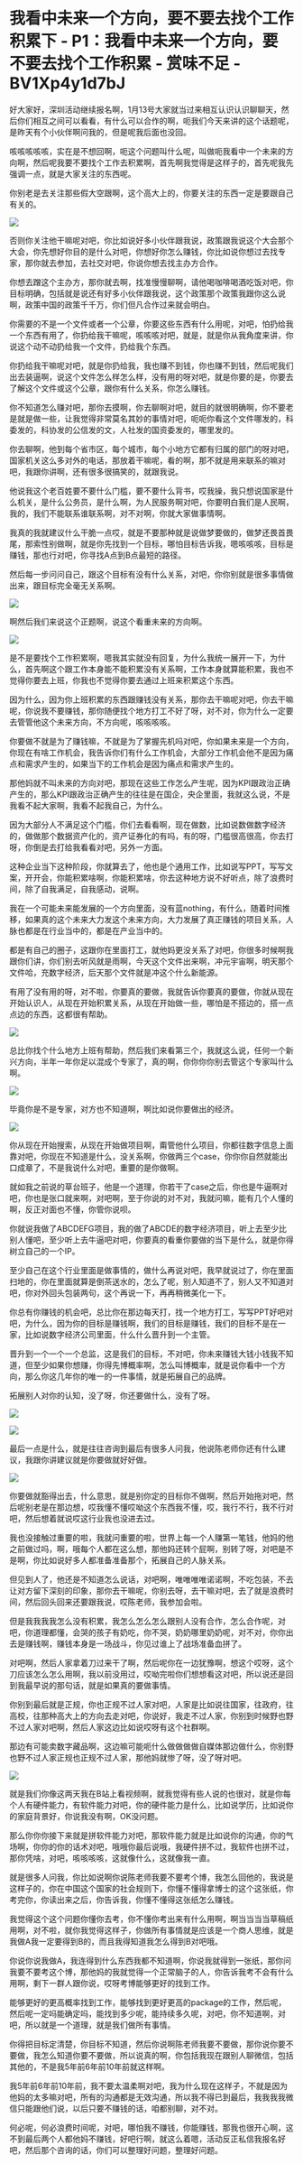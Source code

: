 # 我看中未来一个方向，要不要去找个工作积累下 - P1：我看中未来一个方向，要不要去找个工作积累 - 赏味不足 - BV1Xp4y1d7bJ

好大家好，深圳活动继续报名啊，1月13号大家就当过来相互认识认识聊聊天，然后你们相互之间可以看看，有什么可以合作的啊，呃我们今天来讲的这个话题呢，是昨天有个小伙伴啊问我的，但是呢我后面也没回。

咳咳咳咳咳，实在是不想回啊，呃这个问题叫什么呢，叫做呃我看中一个未来的方向啊，然后呢我要不要找个工作去积累啊，首先啊我觉得是这样子的，首先呢我先强调一点，就是大家关注的东西呢。

你别老是去关注那些假大空跟啊，这个高大上的，你要关注的东西一定是要跟自己有关的。

![](img/51d9ccf3c3c7777ac9af0255c3391a21_1.png)

否则你关注他干嘛呢对吧，你比如说好多小伙伴跟我说，政策跟我说这个大会那个大会，你先想好你目的是什么对吧，你想好你怎么赚钱，你比如说你想过去找专家，那你就去参加，去社交对吧，你说你想去找主办方合作。

你想去蹭这个主办方，那你就去啊，找准慢慢聊啊，请他喝咖啡喝酒吃饭对吧，你目标明确，包括就是说还有好多小伙伴跟我说，这个政策那个政策我跟你这么说啊，政策中国的政策千千万，你们但凡合作过来就会明白。

你需要的不是一个文件或者一个公章，你要这些东西有什么用呢，对吧，怕扔给我一个东西有用了，你扔给我干嘛呢，咳咳咳对吧，就是，就是你从我角度来讲，你说这个动不动扔给我一个文件，扔给我个东西。

你扔给我干嘛呢对吧，就是你扔给我，我也赚不到钱，你也赚不到钱，然后呢我们出去装逼啊，说这个文件怎么样怎么样，没有用的呀对吧，就是你要的是，你要去了解这个文件或这个公章，跟你有什么关系，你怎么赚钱。

你不知道怎么赚对吧，那你去摸啊，你去聊啊对吧，就目的就很明确啊，你不要老是就是做一些，让我觉得非常莫名其妙的事情对吧，呃呃你看这个文件哪发的，科委发的，科协发的公信发的文，人社发的国资委发的，哪里发的。

你去聊啊，他到每个省市区，每个城市，每个小地方它都有归属的部门的呀对吧，国家机关这么多对外的电话，那放着干嘛呢，看的啊，那不就是用来联系的嘛对吧，我跟你讲啊，还有很多很搞笑的，就跟我说。

他说我这个老百姓要不要什么门槛，要不要什么背书，哎我操，我只想说国家是什么机关，是什么公务员，是什么啊，为人民服务啊对吧，你要明白我们是人民啊，我的，我们不能联系谁联系啊，对不对啊，你就大家做事情啊。

我真的我就建议什么干脆一点哎，就是不要那种就是说做梦要做的，做梦还畏首畏尾，那索性别做啊，就是你先找到一个目标，哪怕目标告诉我，嗯咳咳咳，目标是赚钱，那也行对吧，你寻找A点到B点最短的路径。

然后每一步问问自己，跟这个目标有没有什么关系，对吧，你你别就是很多事情做出来，跟目标完全毫无关系啊。

![](img/51d9ccf3c3c7777ac9af0255c3391a21_3.png)

啊然后我们来说这个正题啊，说这个看重未来的方向啊。

![](img/51d9ccf3c3c7777ac9af0255c3391a21_5.png)

是不是要找个工作积累啊，嗯我其实就没有回复，为什么我统一展开一下，为什么，首先啊这个跟工作本身能不能积累没有关系啊，工作本身就算能积累，我也不觉得你要去上班，你我也不觉得你要去通过上班来积累这个东西。

因为什么，因为你上班积累的东西跟赚钱没有关系，那你去干嘛呢对吧，你去干嘛呢，你说我不要赚钱，那你随便找个地方打工不好了呀，对不对，你为什么一定要去管管他这个未来方向，不方向呢，咳咳咳咳。

你要做不就是为了赚钱嘛，不就是为了掌握先机吗对吧，你如果未来是一个方向，你现在有啥工作机会，我告诉你们有什么工作机会，大部分工作机会他不是因为痛点和需求产生的，如果当下的工作机会是因为痛点和需求产生的。

那他妈就不叫未来的方向对吧，那现在这些工作怎么产生呢，因为KPI跟政治正确产生的，那么KPI跟政治正确产生的往往是在国企，央企里面，我就这么说，不是我看不起大家啊，我看不起我自己，为什么。

因为大部分人不满足这个门槛，你们去看看啊，现在做数，比如说数做数字经济的，做做那个数据资产化的，资产证券化的有吗，有的呀，门槛很高很高，你去打呀，你倒是去打给我看看对吧，另外一方面。

这种企业当下这种阶段，你就算去了，他也是个通用工作，比如说写PPT，写写文案，开开会，你能积累啥啊，你能积累啥，你去这种地方说不好听点，除了浪费时间，除了自我满足，自我感动，说啊。

我在一个可能未来能发展的一个方向里面，没有蓝nothing，有什么，随着时间推移，如果真的这个未来大力发这个未来方向，大力发展了真正赚钱的项目关系，人脉也都是在行业当中的，都是在产业当中的。

都是有自己的圈子，这跟你在里面打工，就他妈更没关系了对吧，你很多时候啊我跟你们讲，你们别去听风就是雨啊，今天这个文件出来啊，冲元宇宙啊，明天那个文件哈，充数字经济，后天那个文件就是冲这个什么新能源。

有用了没有用的呀，对不啦，你要真的要做，我就告诉你要真的要做，你就从现在开始认识人，从现在开始积累关系，从现在开始做一些，哪怕是不搭边的，搭一点点边的东西，这都很有帮助。



![](img/51d9ccf3c3c7777ac9af0255c3391a21_7.png)

总比你找个什么地方上班有帮助，然后我们来看第三个，我就这么说，任何一个新兴方向，半年一年你足以混成个专家了，真的啊，你你你你别去管这个专家叫什么啊。



![](img/51d9ccf3c3c7777ac9af0255c3391a21_9.png)

毕竟你是不是专家，对方也不知道啊，啊比如说你要做出的经济。

![](img/51d9ccf3c3c7777ac9af0255c3391a21_11.png)

你从现在开始搜索，从现在开始做项目啊，甭管他什么项目，你都往数字信息上面靠对吧，你现在不知道是什么，没关系啊，你做两三个case，你你你自然就能出口成章了，不是我说什么对吧，重要的是你做啊。

就如我之前说的草台班子，他是一个道理，你若干了case之后，你也是牛逼啊对吧，你也是张口就来啊，对吧啊，至于你说的对不对，我就问嘛，能有几个人懂的啊，反正对面也不懂，你管你说呗。

你就说我做了ABCDEFG项目，我的做了ABCDE的数字经济项目，听上去至少比别人懂吧，至少听上去牛逼吧对吧，你要真的看重你要做的当下是什么，就是你得树立自己的一个IP。

至少自己在这个行业里面是做事情的，做什么再说对吧，我早就说过了，你在里面扫地的，你在里面就算是倒茶送水的，怎么了呢，别人知道不了，别人又不知道对吧，你对外回头包装两句，这个再说一下，再再稍微美化一下。

你总有你赚钱的机会吧，总比你在那边每天打，找一个地方打工，写写PPT好吧对吧，为什么，因为你的目标是赚钱啊，我们的目标是赚钱，我们的目标不是在一家，比如说数字经济公司里面，什么什么晋升到一个主管。

晋升到一个一个一个总监，这是我们的目标，不对吧，你未来赚钱大钱小钱我不知道，但至少如果你想赚，你得先博概率啊，怎么叫博概率，就是说你看中一个方向，那么你这几年你的唯一的一件事情，就是拓展自己的品牌。

拓展别人对你的认知，没了呀，你还要做什么，没有了呀。

![](img/51d9ccf3c3c7777ac9af0255c3391a21_13.png)

![](img/51d9ccf3c3c7777ac9af0255c3391a21_14.png)

最后一点是什么，就是往往咨询到最后有很多人问我，他说陈老师你还有什么建议，我跟你讲建议就是你要做就好好做。



![](img/51d9ccf3c3c7777ac9af0255c3391a21_16.png)

你要做就豁得出去，什么意思，就是别你定的目标你不做啊，然后开始拖对吧，然后呢别老是在那边想，哎我懂不懂哎呦这个东西我不懂，哎，我行不行，我不行对吧，然后想着就说哎这行业我也没进去过。

我也没接触过重要的啦，我就问重要的啦，世界上每一个人赚第一笔钱，他妈的他之前做过吗，啊，哦每个人都在这么想，那他妈还转个屁啊，别转了呀，对吧是不是啊，你比如说好多人都准备准备那个，拓展自己的人脉关系。

但见到人了，他还是不知道怎么说话，对吧啊，唯唯唯唯诺诺啊，不吃包装，不去让对方留下深刻的印象，那你去干嘛呢，你别去呀，去干嘛对吧，去了就是浪费时间，然后回头回来还要跟我说，哎陈老师，我参加会啦。

但是我我我我怎么没有积累，我怎么怎么怎么跟别人没有合作，怎么合作呢，对吧，你道理都懂，会哭的孩子有奶吃，你不哭，奶奶哪里奶奶呢，对不对，你你出去是赚钱啊，赚钱本身是一场战斗，你见过谁上了战场准备血拼了。

对吧啊，然后人家拿着刀过来干了啊，然后呢你在一边犹豫啊，想这个哎呀，这个刀应该怎么怎么用啊，我以前没用过，哎呦完啦你们想想看这对吧，所以说还是回到我最早说的那句话，就是如果真的要做事情。

你别到最后就是正规，你也正规不过人家对吧，人家是比如说往国家，往政府，往高校，往那种高大上的方向去走对吧，你说好，我走不过人家，你别到时候野也野不过人家对吧啊，然后人家这边比如说哎呀有这个社群啊。

那边有可能卖数字藏品啊，这边嘛可能呃什么做做做做自媒体那边做什么，你别野也野不过人家正规也正规不过人家，那他妈就惨了呀，没了呀对吧。



![](img/51d9ccf3c3c7777ac9af0255c3391a21_18.png)

就是我们你像这两天我在B站上看视频啊，就我觉得有些人说的也很对，就是你每个人有硬件能力，有软件能力对吧，你的硬件能力是什么，比如说学历，比如说你的家庭背景好，你说我没有啊，OK没问题。

那么你你你接下来就是拼软件能力对吧，那软件能力就是比如说你的沟通，你的气场啊，你你的你的话术对吧，哦哦你最后说哦，我硬件拼不过，我软件也拼不过，那你凭啥，对吧，咳咳咳咳，这就像什么，这就像我一直。

就是很多人问我，你比如说啊你说陈老师我要不要考个博，我怎么回他的，我说是这样子的，你在中国这个国家的社会规则下，你懂不懂得拿博士的这个这张纸，你考完你，你读出来之后，你告诉我，你懂不懂得这张纸怎么赚钱。

我觉得这个这个问题你懂你去考，你不懂你考出来有什么用啊，啊当当当当草稿纸用啊，对不啦，就你我觉得这样子，你做所有事情就是应该是一个商人思维，就是我做A我一定要得到B的，而且我得知道我怎么得到B对吧哦。

你说你说我做A，我连得到什么东西我都不知道啊，你说我就得到一张纸，那你问我要不要考这个博，那他妈的我就觉得一个正常脑子的人，你告诉我考不会有什么用啊，剩下一群人跟你说，哎呀考博能够更好的找到工作。

能够更好的更高概率找到工作，能够找到更好更高的package的工作，然后呢，然后呢一定吗能确定吗，能找到多少呢，能持续多久呢，对吧，你不知道啊，对吧，所以就是一个道理，就是我们做所有事情。

你得把目标定清楚，你目标不知道，然后你说啊陈老师我要不要做，那你说你要不要做，我怎么知道你要不要做，所以说真的啊，你包括我现在跟别人聊微信，包括其他的，不是我5年前6年前10年前就这样啊。

我5年前6年前10年前，我不要太温柔啊对吧，我为什么现在这样子，不就是因为他妈的太多嘛对吧，所有的沟通都是无效沟通，所以我不得已到最后，我我我我微信只能跟他们说，以后只要不赚钱的话，咱都别聊，对不对。

何必呢，何必浪费时间呢，对吧，哪怕我不赚钱，你能赚钱，那我也很开心啊，这不到最后两个人都他妈不赚钱，好吧行啊，就这么着嗯，活动反正私信我报名好吧，然后那个咨询的话，你们可以整理好问题，整理好问题。

